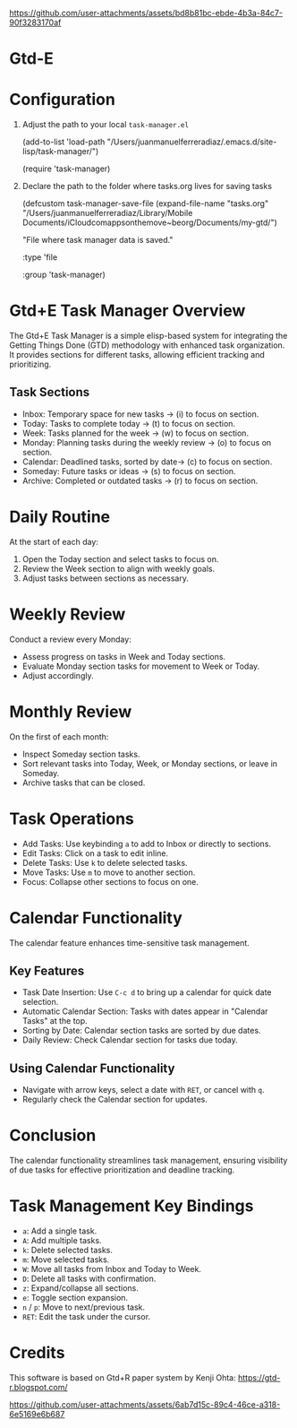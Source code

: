 
https://github.com/user-attachments/assets/bd8b81bc-ebde-4b3a-84c7-90f3283170af

# Gtd-E

# Configuration

1. Adjust the path to your local `task-manager.el`
   
   (add-to-list 'load-path "/Users/juanmanuelferreradiaz/.emacs.d/site-lisp/task-manager/")
   
   (require 'task-manager)

3. Declare the path to the folder where tasks.org lives for saving tasks
   
   (defcustom task-manager-save-file
     (expand-file-name "tasks.org" "/Users/juanmanuelferreradiaz/Library/Mobile Documents/iCloudcomappsonthemove~beorg/Documents/my-gtd/")
   
     "File where task manager data is saved."
   
     :type 'file
   
     :group 'task-manager)


# Gtd+E Task Manager Overview

The Gtd+E Task Manager is a simple elisp-based system for integrating the Getting Things Done (GTD) methodology with enhanced task organization. It provides sections for different tasks, allowing efficient tracking and prioritizing.

## Task Sections

- Inbox: Temporary space for new tasks -> (i) to focus on section.
- Today: Tasks to complete today -> (t) to focus on section.
- Week: Tasks planned for the week -> (w) to focus on section.
- Monday: Planning tasks during the weekly review -> (o) to focus on section.
- Calendar: Deadlined tasks, sorted by date-> (c) to focus on section.
- Someday: Future tasks or ideas -> (s) to focus on section.
- Archive: Completed or outdated tasks -> (r) to focus on section.

# Daily Routine

At the start of each day:
1. Open the Today section and select tasks to focus on.
2. Review the Week section to align with weekly goals.
3. Adjust tasks between sections as necessary.

# Weekly Review

Conduct a review every Monday:
- Assess progress on tasks in Week and Today sections.
- Evaluate Monday section tasks for movement to Week or Today.
- Adjust accordingly.

# Monthly Review

On the first of each month:
- Inspect Someday section tasks.
- Sort relevant tasks into Today, Week, or Monday sections, or leave in Someday.
- Archive tasks that can be closed.

# Task Operations

- Add Tasks: Use keybinding `a` to add to Inbox or directly to sections.
- Edit Tasks: Click on a task to edit inline.
- Delete Tasks: Use `k` to delete selected tasks.
- Move Tasks: Use `m` to move to another section.
- Focus: Collapse other sections to focus on one.

# Calendar Functionality

The calendar feature enhances time-sensitive task management.

## Key Features

- Task Date Insertion: Use `C-c d` to bring up a calendar for quick date selection.
- Automatic Calendar Section: Tasks with dates appear in "Calendar Tasks" at the top.
- Sorting by Date: Calendar section tasks are sorted by due dates.
- Daily Review: Check Calendar section for tasks due today.

## Using Calendar Functionality

- Navigate with arrow keys, select a date with `RET`, or cancel with `q`.
- Regularly check the Calendar section for updates.

# Conclusion

The calendar functionality streamlines task management, ensuring visibility of due tasks for effective prioritization and deadline tracking.

# Task Management Key Bindings

- `a`: Add a single task.
- `A`: Add multiple tasks.
- `k`: Delete selected tasks.
- `m`: Move selected tasks.
- `W`: Move all tasks from Inbox and Today to Week.
- `D`: Delete all tasks with confirmation.
- `z`: Expand/collapse all sections.
- `e`: Toggle section expansion.
- `n` / `p`: Move to next/previous task.
- `RET`: Edit the task under the cursor.

# Credits

This software is based on Gtd+R paper system by Kenji Ohta:
https://gtd-r.blogspot.com/

https://github.com/user-attachments/assets/6ab7d15c-89c4-46ce-a318-6e5169e6b687

